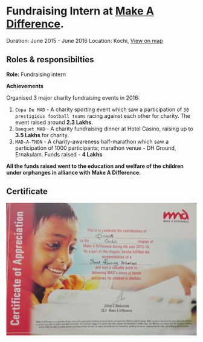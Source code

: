 # Fundraising Intern at [Make A Difference](https://makeadiff.in/).

Duration: June 2015 - June 2016
Location: Kochi, [View on map](https://goo.gl/maps/YxN1Fws1pF31ZmTz6)

## Roles & responsibilties

**Role:** Fundraising intern

**Achievements**

Organised 3 major charity fundraising events in 2016:

1) `Copa De MAD` - A charity sporting event which saw a participation of `30 prestigious football teams` racing against each other for charity. The event raised around **2.3 Lakhs**.
2) `Banquet MAD` - A charity fundraising dinner at Hotel Casino, raising up to **3.5 Lakhs** for charity.
3) `MAD-A-THON` - A charity-awareness half-marathon which saw a participation of 1000 participants; marathon venue - DH Ground, Ernakulam. Funds raised - **4 Lakhs**

**All the funds raised went to the education and welfare of the children under orphanges in alliance with Make A Difference.**

## Certificate
<img src="./certificate.jpg" alt="certificate" title="Certificate from Make A Difference, NGO">
